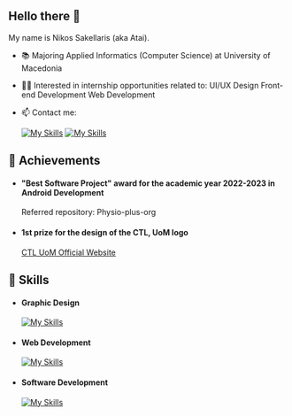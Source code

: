 ## Hello there 👋

My name is Nikos Sakellaris (aka Atai). 

- :books: Majoring Applied Informatics (Computer Science) at University of Macedonia
- 🧑‍💻 Interested in internship opportunities related to:
    UI/UX Design
    Front-end Development
    Web Development 
- 📫 Contact me:

  [![My Skills](https://skillicons.dev/icons?i=linkedin)](https://www.linkedin.com/in/nikos-sakell/)
  [![My Skills](https://skillicons.dev/icons?i=gmail)](mailto:nikossakell02@gmail.com)

## 🥇 Achievements

- #### "Best Software Project" award for the academic year 2022-2023 in Android Development
  Referred repository: Physio-plus-org

- #### 1st prize for the design of the CTL, UoM logo
  [CTL UoM Official Website](https://ctl.uom.gr/)

## 🦾 Skills
- #### Graphic Design

  [![My Skills](https://skillicons.dev/icons?i=ps,xd)](https://skillicons.dev)

- #### Web Development

  [![My Skills](https://skillicons.dev/icons?i=html,css,bootstrap)](https://skillicons.dev)

- #### Software Development

  [![My Skills](https://skillicons.dev/icons?i=java,c,eclipse,androidstudio)](https://skillicons.dev)


